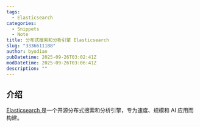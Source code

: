 ```yaml
---
tags:
  - Elasticsearch
categories:
  - Snippets
  - Note
title: 分布式搜索和分析引擎 Elasticsearch
slug: "3336611188"
author: byodian
pubDatetime: 2025-09-26T03:02:41Z
modDatetime: 2025-09-26T03:06:41Z
description: ""
---
```





## 介绍

[Elasticsearch ](https://www.elastic.co/elasticsearch) 是一个开源分布式搜索和分析引擎，专为速度、规模和 AI 应用而构建。

